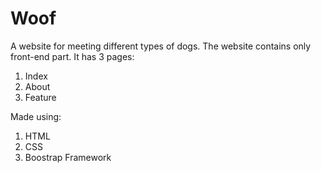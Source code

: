 # Woof
A website for meeting different types of dogs.
The website contains only front-end part.
It has 3 pages:
1) Index
2) About
3) Feature

Made using:
1) HTML
2) CSS
3) Boostrap Framework
